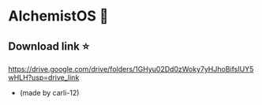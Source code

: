 # AlchemistOS 🔮
## Download link ⭐
https://drive.google.com/drive/folders/1GHyu02Dd0zWoky7yHJhoBifsIUY5wHLH?usp=drive_link
- (made by carli-12)
